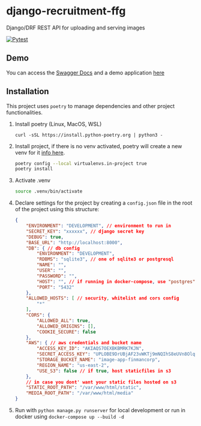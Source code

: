 # django-recruitment-ffg
Django/DRF REST API for uploading and serving images

[![Pytest](https://github.com/hector97i/django-recruitment-ffg/actions/workflows/pytest.yml/badge.svg)](https://github.com/hector97i/django-recruitment-ffg/actions/workflows/pytest.yml)

## Demo

You can access the [Swagger Docs](http://ec2-18-117-193-149.us-east-2.compute.amazonaws.com/api/swagger) and a demo application [here](http://ec2-18-117-193-149.us-east-2.compute.amazonaws.com)

## Installation

This project uses `poetry` to manage dependencies and other project functionalities.

1. Install poetry (Linux, MacOS, WSL)
    ```shell
    curl -sSL https://install.python-poetry.org | python3 -
    ```

1. Install project, if there is no venv activated, poetry will create a new venv for it [info here](https://python-poetry.org/docs/managing-environments/).
    ```bash
    poetry config --local virtualenvs.in-project true
    poetry install
    ```

1. Activate .venv
    ```bash
    source .venv/bin/activate
    ```

3. Declare settings for the project by creating a `config.json` file in the root of the project using this structure:
    ```json
    {
        "ENVIRONMENT": "DEVELOPMENT", // environment to run in
        "SECRET_KEY": "xxxxxx", // django secret key
        "DEBUG": true,
        "BASE_URL": "http://localhost:8000",
        "DB": { // db config
            "ENVIRONMENT": "DEVELOPMENT",
            "RDBMS": "sqlite3", // one of sqlite3 or postgresql
            "NAME": "",
            "USER": "",
            "PASSWORD": "",
            "HOST": "", // if running in docker-compose, use "postgres" (name of the service)
            "PORT": "5432"
        },
        "ALLOWED_HOSTS": [ // security, whitelist and cors config
            "*"
        ],
        "CORS": {
            "ALLOWED_ALL": true,
            "ALLOWED_ORIGINS": [],
            "COOKIE_SECURE": false
        },
        "AWS": { // aws credentials and bucket name
            "ACCESS_KEY_ID": "AKIAQS7OEXBKBMRK7KJN",
            "SECRET_ACCESS_KEY": "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",
            "STORAGE_BUCKET_NAME": "image-app-finmancorp",
            "REGION_NAME": "us-east-2",
            "USE_S3": false // if true, host staticfiles in s3
        },
        // in case you dont' want your static files hosted on s3
        "STATIC_ROOT_PATH": "/var/www/html/static",
        "MEDIA_ROOT_PATH": "/var/www/html/media"
    }
    ```
4. Run with `python manage.py runserver` for local development or run in docker using `docker-compose up --build -d`
